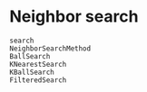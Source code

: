 # Neighbor search

```@docs
search
NeighborSearchMethod
BallSearch
KNearestSearch
KBallSearch
FilteredSearch
```
